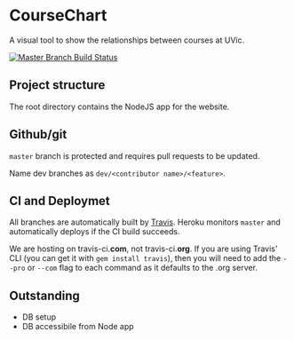 # CourseChart
A visual tool to show the relationships between courses at UVic.

[![Master Branch Build Status](https://travis-ci.com/jkirkwin/CourseChart.svg?branch=master)](https://travis-ci.com/jkirkwin/CourseChart)

## Project structure
The root directory contains the NodeJS app for the website. 

## Github/git
`master` branch is protected and requires pull requests to be updated.

Name dev branches as `dev/<contributor name>/<feature>`.

## CI and Deploymet
All branches are automatically built by [Travis](travis-ci.com). Heroku monitors `master` and automatically deploys if the CI build succeeds.

We are hosting on travis-ci.__com__, not travis-ci.__org__. If you are using Travis' CLI (you can get it with `gem install travis`), then you will need to add the `--pro` or `--com` flag to each command as it defaults to the .org server.

## Outstanding
* DB setup 
* DB accessibile from Node app